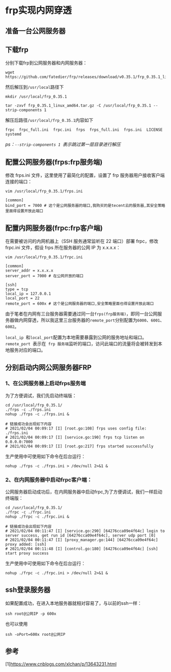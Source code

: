 # frp实现内网穿透

## 准备一台公网服务器


## 下载frp
分别下载frp到公网服务器和内网服务器：
```shell
wget https://github.com/fatedier/frp/releases/download/v0.35.1/frp_0.35.1_linux_amd64.tar.gz
```

然后解压到`/usr/local`路径下
```shell
mkdir /usr/local/frp_0.35.1

tar -zxvf frp_0.35.1_linux_amd64.tar.gz -C /usr/local/frp_0.35.1 --strip-components 1
```

解压后路径`/usr/local/frp_0.35.1`内容如下
```shell
frpc  frpc_full.ini  frpc.ini  frps  frps_full.ini  frps.ini  LICENSE  systemd
```

*ps：`--strip-components 1 `表示跳过第一层目录进行解压*

## 配置公网服务器(frps:frp服务端)
修改 frps.ini 文件，这里使用了最简化的配置，设置了 frp 服务器用户接收客户端连接的端口：
```shell
vim /usr/local/frp_0.35.1/frps.ini

[common]
bind_port = 7000 # 这个是公网服务器的端口,我购买的是tecent云的服务器,其安全策略里面得设置开放此端口
```

## 配置内网服务器(frpc:frp客户端)
在需要被访问的内网机器上（SSH 服务通常监听在 22 端口）部署 frpc，修改 frpc.ini 文件，假设 frps 所在服务器的公网 IP 为 x.x.x.x：
```shell
vim /usr/local/frp_0.35.1/frpc.ini

[common]
server_addr = x.x.x.x
server_port = 7000 # 在公网开放的端口

[ssh]
type = tcp
local_ip = 127.0.0.1
local_port = 22
remote_port = 600x # 这个是公网服务器的端口,安全策略里面也得设置开放此端口
```

由于笔者在内网有三台服务器需要通过同一台`frps(frp服务端)`，即同一台公网服务器做内网穿透，所以我这里三台服务器的`remote_port`分别配置为`6000`、`6001`、`6002`。

`local_ip `和` local_port `配置为本地需要暴露到公网的服务地址和端口。`remote_port `表示在` frp 服务端`监听的端口，访问此端口的流量将会被转发到本地服务对应的端口。

## 分别启动内网公网服务器FRP

### 1、在公网服务器上启动frps服务端
为了方便调试，我们先启动终端版：
```shell
cd /usr/local/frp_0.35.1/
./frps -c ./frps.ini
nohup ./frps -c ./frps.ini &

# 链接成功会出现如下内容
# 2021/02/04 00:09:17 [I] [root.go:108] frps uses config file: ./frps.ini
# 2021/02/04 00:09:17 [I] [service.go:190] frps tcp listen on 0.0.0.0:7000
# 2021/02/04 00:09:17 [I] [root.go:217] frps started successfully
```

生产使用中可使用如下命令在后台运行：
```shell
nohup ./frps -c ./frps.ini > /dev/null 2>&1 &
```

### 2、在内网服务器中启动frpc客户端：
公网服务器启动成功后，在内网服务器中启动frpc,为了方便调试，我们一样启动终端版：
```shell
cd /usr/local/frp_0.35.1/
./frpc -c ./frpc.ini
nohup ./frpc -c ./frpc.ini &

# 链接成功会出现如下内容
# 2021/02/04 00:11:47 [I] [service.go:290] [64276cca09e4f64c] login to server success, get run id [64276cca09e4f64c], server udp port [0]
# 2021/02/04 00:11:47 [I] [proxy_manager.go:144] [64276cca09e4f64c] proxy added: [ssh]
# 2021/02/04 00:11:48 [I] [control.go:180] [64276cca09e4f64c] [ssh] start proxy success
```
生产使用中可使用如下命令在后台运行：
```shell
nohup ./frpc -c ./frpc.ini > /dev/null 2>&1 &
```

## ssh登录服务器
如果配置成功，在进入本地服务器就相对容易了，与以前的ssh一样：
```shell
ssh root@公网IP -p 600x
```
也可以使用
```shell
ssh -oPort=600x root@公网IP
```

## 参考
[1]https://www.cnblogs.com/xlchan/p/13643231.html